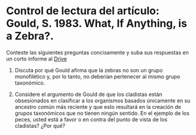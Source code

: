 # Control de lectura del artículo: Gould, S. 1983. What, If Anything, is a Zebra?.

Conteste las siguientes preguntas concisamente y suba sus respuestas en un corto informe al [Drive](https://drive.google.com/open?id=1GisuB1XngrFi8EogqVGG2JcIOz--MLLN) 

1. Discuta por qué Gould afirma que la zebras no son un grupo monofilético y, por lo tanto, no deberían pertenecer al mismo grupo taxonómico.

2. Considere el argumento de Gould de que los cladistas están obsesionados en clasificar a los organismos basados únicamente en su ancestro común más reciente y que esto resultará en la creación de grupos taxonómicos que no tienen ningún sentido. En el ejemplo de los peces, usted está a favor o en contra del punto de vista de los cladistas? ¿Por qué?
